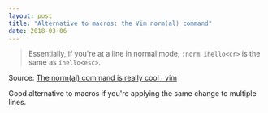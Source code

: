 ```yaml
---
layout: post
title: "Alternative to macros: the Vim norm(al) command"
date: 2018-03-06
---
```


> Essentially, if you're at a line in normal mode, `:norm ihello<cr>` is the same as `ihello<esc>`.

Source: [The norm(al) command is really cool : vim](https://www.reddit.com/r/vim/comments/4ofv82/the_normal_command_is_really_cool/)

Good alternative to macros if you're applying the same change to multiple lines.
